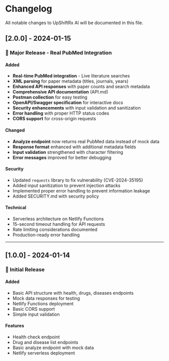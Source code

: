 # Changelog

All notable changes to UpShiftRx AI will be documented in this file.

## [2.0.0] - 2024-01-15

### 🚀 Major Release - Real PubMed Integration

#### Added
- **Real-time PubMed integration** - Live literature searches
- **XML parsing** for paper metadata (titles, journals, years)
- **Enhanced API responses** with paper counts and search metadata
- **Comprehensive API documentation** (API.md)
- **Postman collection** for easy testing
- **OpenAPI/Swagger specification** for interactive docs
- **Security enhancements** with input validation and sanitization
- **Error handling** with proper HTTP status codes
- **CORS support** for cross-origin requests

#### Changed
- **Analyze endpoint** now returns real PubMed data instead of mock data
- **Response format** enhanced with additional metadata fields
- **Input validation** strengthened with character filtering
- **Error messages** improved for better debugging

#### Security
- Updated `requests` library to fix vulnerability (CVE-2024-35195)
- Added input sanitization to prevent injection attacks
- Implemented proper error handling to prevent information leakage
- Added SECURITY.md with security policy

#### Technical
- Serverless architecture on Netlify Functions
- 15-second timeout handling for API requests
- Rate limiting considerations documented
- Production-ready error handling

---

## [1.0.0] - 2024-01-14

### 🎉 Initial Release

#### Added
- Basic API structure with health, drugs, diseases endpoints
- Mock data responses for testing
- Netlify Functions deployment
- Basic CORS support
- Simple input validation

#### Features
- Health check endpoint
- Drug and disease list endpoints
- Basic analyze endpoint with mock data
- Netlify serverless deployment